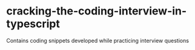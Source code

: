 # cracking-the-coding-interview-in-typescript
Contains coding snippets developed while practicing interview questions
